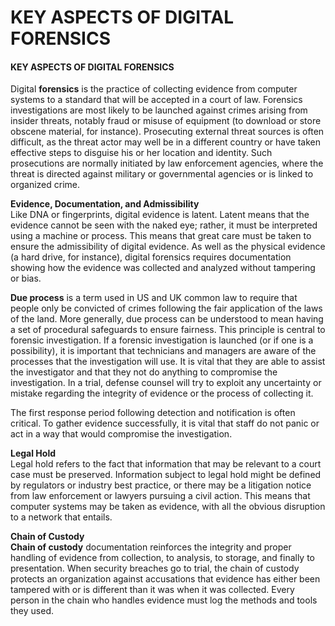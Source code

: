 # KEY ASPECTS OF DIGITAL FORENSICS

#### KEY ASPECTS OF DIGITAL FORENSICS

Digital **forensics** is the practice of collecting evidence from computer systems to a standard that will be accepted in a court of law. Forensics investigations are most likely to be launched against crimes arising from insider threats, notably fraud or misuse of equipment (to download or store obscene material, for instance). Prosecuting external threat sources is often difficult, as the threat actor may well be in a different country or have taken effective steps to disguise his or her location and identity. Such prosecutions are normally initiated by law enforcement agencies, where the threat is directed against military or governmental agencies or is linked to organized crime.

**Evidence, Documentation, and Admissibility**  
Like DNA or fingerprints, digital evidence is latent. Latent means that the evidence cannot be seen with the naked eye; rather, it must be interpreted using a machine or process. This means that great care must be taken to ensure the admissibility of digital evidence. As well as the physical evidence (a hard drive, for instance), digital forensics requires documentation showing how the evidence was collected and analyzed without tampering or bias.

**Due process** is a term used in US and UK common law to require that people only be convicted of crimes following the fair application of the laws of the land. More generally, due process can be understood to mean having a set of procedural safeguards to ensure fairness. This principle is central to forensic investigation. If a forensic investigation is launched (or if one is a possibility), it is important that technicians and managers are aware of the processes that the investigation will use. It is vital that they are able to assist the investigator and that they not do anything to compromise the investigation. In a trial, defense counsel will try to exploit any uncertainty or mistake regarding the integrity of evidence or the process of collecting it.

The first response period following detection and notification is often critical. To gather evidence successfully, it is vital that staff do not panic or act in a way that would compromise the investigation.

**Legal Hold**  
Legal hold refers to the fact that information that may be relevant to a court case must be preserved. Information subject to legal hold might be defined by regulators or industry best practice, or there may be a litigation notice from law enforcement or lawyers pursuing a civil action. This means that computer systems may be taken as evidence, with all the obvious disruption to a network that entails.

**Chain of Custody**  
**Chain of custody** documentation reinforces the integrity and proper handling of evidence from collection, to analysis, to storage, and finally to presentation. When security breaches go to trial, the chain of custody protects an organization against accusations that evidence has either been tampered with or is different than it was when it was collected. Every person in the chain who handles evidence must log the methods and tools they used.